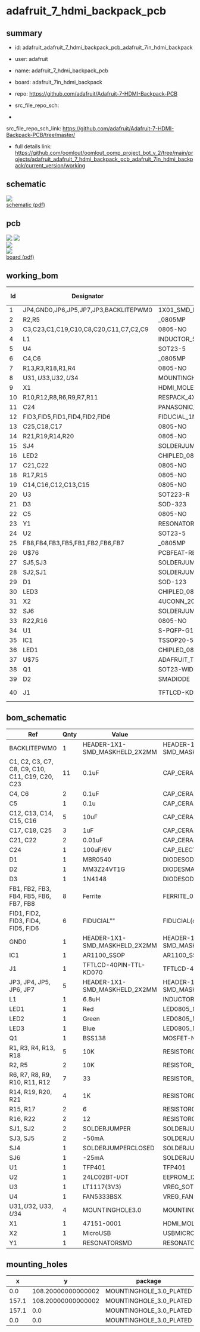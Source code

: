 # adafruit_7_hdmi_backpack_pcb
 
## summary 
* id: adafruit_adafruit_7_hdmi_backpack_pcb_adafruit_7in_hdmi_backpack
* user: adafruit
* name: adafruit_7_hdmi_backpack_pcb
* board: adafruit_7in_hdmi_backpack
* repo: https://github.com/adafruit/Adafruit-7-HDMI-Backpack-PCB



* src_file_repo_sch: 
*
 src_file_repo_sch_link: https://github.com/adafruit/Adafruit-7-HDMI-Backpack-PCB/tree/master/
* full details link: https://github.com/oomlout/oomlout_oomp_project_bot_v_2/tree/main/projects/adafruit_adafruit_7_hdmi_backpack_pcb_adafruit_7in_hdmi_backpack/current_version/working  

## schematic  
![](working_schematic_600.png)  
[schematic (pdf)](working_schematic.pdf)  

## pcb  
![](working_3d_600.png) 
![](working_3d_front_600.png)  
![](working_3d_back_600.png)  
![](working_600.png)  
[board (pdf)](working.pdf)  

## working_bom
| Id | Designator | Footprint | Quantity | Designation | Supplier and ref |  | None | 
| --- | --- | --- | --- | --- | --- | --- | --- | 
| 1 | JP4,GND0,JP6,JP5,JP7,JP3,BACKLITEPWM0 | 1X01_SMD_MASKHELD_2X2MM | 7 |  |  |  | [''] | 
| 2 | R2,R5 | _0805MP | 2 | 10K |  |  | [''] | 
| 3 | C3,C23,C1,C19,C10,C8,C20,C11,C7,C2,C9 | 0805-NO | 11 | 0.1uF |  |  | [''] | 
| 4 | L1 | INDUCTOR_5X5MM_NR5040_NOTHERMALS | 1 | 6.8uH |  |  | [''] | 
| 5 | U4 | SOT23-5 | 1 | FAN5333BSX |  |  | [''] | 
| 6 | C4,C6 | _0805MP | 2 | 0.1uF |  |  | [''] | 
| 7 | R13,R3,R18,R1,R4 | 0805-NO | 5 | 10K |  |  | [''] | 
| 8 | U$31,U$33,U$32,U$34 | MOUNTINGHOLE_3.0_PLATED | 4 | MOUNTINGHOLE3.0 |  |  | [''] | 
| 9 | X1 | HDMI_MOLEX_47151-0001_DIMLAYER | 1 | 47151-0001 |  |  | [''] | 
| 10 | R10,R12,R8,R6,R9,R7,R11 | RESPACK_4X0603 | 7 | 33 |  |  | [''] | 
| 11 | C24 | PANASONIC_C | 1 | 100uF/6V |  |  | [''] | 
| 12 | FID3,FID5,FID1,FID4,FID2,FID6 | FIDUCIAL_1MM | 6 | FIDUCIAL" |  |  | [''] | 
| 13 | C25,C18,C17 | 0805-NO | 3 | 1uF |  |  | [''] | 
| 14 | R21,R19,R14,R20 | 0805-NO | 4 | 1K |  |  | [''] | 
| 15 | SJ4 | SOLDERJUMPER_CLOSEDWIRE | 1 |  |  |  | [''] | 
| 16 | LED2 | CHIPLED_0805_NOOUTLINE | 1 | Green |  |  | [''] | 
| 17 | C21,C22 | 0805-NO | 2 | 0.01uF |  |  | [''] | 
| 18 | R17,R15 | 0805-NO | 2 | 6 |  |  | [''] | 
| 19 | C14,C16,C12,C13,C15 | 0805-NO | 5 | 10uF |  |  | [''] | 
| 20 | U3 | SOT223-R | 1 | LT1117(3V3) |  |  | [''] | 
| 21 | D3 | SOD-323 | 1 | 1N4148 |  |  | [''] | 
| 22 | C5 | 0805-NO | 1 | 0.1u |  |  | [''] | 
| 23 | Y1 | RESONATOR-SMD | 1 | 12MHz |  |  | [''] | 
| 24 | U2 | SOT23-5 | 1 | 24LC02BT-I/OT |  |  | [''] | 
| 25 | FB8,FB4,FB3,FB5,FB1,FB2,FB6,FB7 | _0805MP | 8 | Ferrite |  |  | [''] | 
| 26 | U$76 | PCBFEAT-REV-056 | 1 |  |  |  | [''] | 
| 27 | SJ5,SJ3 | SOLDERJUMPER_CLOSEDWIRE | 2 | -50mA |  |  | [''] | 
| 28 | SJ2,SJ1 | SOLDERJUMPER_ARROW_NOPASTE | 2 |  |  |  | [''] | 
| 29 | D1 | SOD-123 | 1 | MBR0540 |  |  | [''] | 
| 30 | LED3 | CHIPLED_0805_NOOUTLINE | 1 | Blue |  |  | [''] | 
| 31 | X2 | 4UCONN_20329 | 1 | MicroUSB |  |  | [''] | 
| 32 | SJ6 | SOLDERJUMPER_CLOSEDWIRE | 1 | -25mA |  |  | [''] | 
| 33 | R22,R16 | 0805-NO | 2 | 12 |  |  | [''] | 
| 34 | U1 | S-PQFP-G100 | 1 | TFP401 |  |  | [''] | 
| 35 | IC1 | TSSOP20-5.3MMBODY | 1 | AR1100 |  |  | [''] | 
| 36 | LED1 | CHIPLED_0805_NOOUTLINE | 1 | Red |  |  | [''] | 
| 37 | U$75 | ADAFRUIT_TEXT_30MM | 1 |  |  |  | [''] | 
| 38 | Q1 | SOT23-WIDE | 1 | BSS138 |  |  | [''] | 
| 39 | D2 | SMADIODE | 1 | MM3Z24VT1G |  |  | [''] | 
| 40 | J1 | TFTLCD-KD070GD21-40NT | 1 | TFTLCD-40PIN-TTL-KD070 |  |  | [''] | 


## bom_schematic
| Ref | Qnty | Value | Cmp name | Footprint | Description | Vendor | DNP | 
| --- | --- | --- | --- | --- | --- | --- | --- | 
| BACKLITEPWM0 | 1 | HEADER-1X1-SMD_MASKHELD_2X2MM | HEADER-1X1-SMD_MASKHELD_2X2MM | working:1X01_SMD_MASKHELD_2X2MM |  |  |  | 
| C1, C2, C3, C7, C8, C9, C10, C11, C19, C20, C23 | 11 | 0.1uF | CAP_CERAMIC0805-NOOUTLINE | working:0805-NO |  |  |  | 
| C4, C6 | 2 | 0.1uF | CAP_CERAMIC_0805MP | working:_0805MP |  |  |  | 
| C5 | 1 | 0.1u | CAP_CERAMIC0805-NOOUTLINE | working:0805-NO |  |  |  | 
| C12, C13, C14, C15, C16 | 5 | 10uF | CAP_CERAMIC0805-NOOUTLINE | working:0805-NO |  |  |  | 
| C17, C18, C25 | 3 | 1uF | CAP_CERAMIC0805-NOOUTLINE | working:0805-NO |  |  |  | 
| C21, C22 | 2 | 0.01uF | CAP_CERAMIC0805-NOOUTLINE | working:0805-NO |  |  |  | 
| C24 | 1 | 100uF/6V | CAP_ELECTROLYTICPANASONIC_C | working:PANASONIC_C |  |  |  | 
| D1 | 1 | MBR0540 | DIODESOD-123 | working:SOD-123 |  |  |  | 
| D2 | 1 | MM3Z24VT1G | DIODESMA | working:SMADIODE |  |  |  | 
| D3 | 1 | 1N4148 | DIODESOD-323 | working:SOD-323 |  |  |  | 
| FB1, FB2, FB3, FB4, FB5, FB6, FB7, FB8 | 8 | Ferrite | FERRITE_0805MP | working:_0805MP |  |  |  | 
| FID1, FID2, FID3, FID4, FID5, FID6 | 6 | FIDUCIAL"" | FIDUCIAL{dblquote}{dblquote} | working:FIDUCIAL_1MM |  |  |  | 
| GND0 | 1 | HEADER-1X1-SMD_MASKHELD_2X2MM | HEADER-1X1-SMD_MASKHELD_2X2MM | working:1X01_SMD_MASKHELD_2X2MM |  |  |  | 
| IC1 | 1 | AR1100_SSOP | AR1100_SSOP | working:TSSOP20-5.3MMBODY |  |  |  | 
| J1 | 1 | TFTLCD-40PIN-TTL-KD070 | TFTLCD-40PIN-TTL-KD070 | working:TFTLCD-KD070GD21-40NT |  |  |  | 
| JP3, JP4, JP5, JP6, JP7 | 5 | HEADER-1X1-SMD_MASKHELD_2X2MM | HEADER-1X1-SMD_MASKHELD_2X2MM | working:1X01_SMD_MASKHELD_2X2MM |  |  |  | 
| L1 | 1 | 6.8uH | INDUCTORNR5040 | working:INDUCTOR_5X5MM_NR5040_NOTHERMALS |  |  |  | 
| LED1 | 1 | Red | LED0805_NOOUTLINE | working:CHIPLED_0805_NOOUTLINE |  |  |  | 
| LED2 | 1 | Green | LED0805_NOOUTLINE | working:CHIPLED_0805_NOOUTLINE |  |  |  | 
| LED3 | 1 | Blue | LED0805_NOOUTLINE | working:CHIPLED_0805_NOOUTLINE |  |  |  | 
| Q1 | 1 | BSS138 | MOSFET-NWIDE | working:SOT23-WIDE |  |  |  | 
| R1, R3, R4, R13, R18 | 5 | 10K | RESISTOR0805_NOOUTLINE | working:0805-NO |  |  |  | 
| R2, R5 | 2 | 10K | RESISTOR_0805MP | working:_0805MP |  |  |  | 
| R6, R7, R8, R9, R10, R11, R12 | 7 | 33 | RESISTOR_4PACK_US | working:RESPACK_4X0603 |  |  |  | 
| R14, R19, R20, R21 | 4 | 1K | RESISTOR0805_NOOUTLINE | working:0805-NO |  |  |  | 
| R15, R17 | 2 | 6 | RESISTOR0805_NOOUTLINE | working:0805-NO |  |  |  | 
| R16, R22 | 2 | 12 | RESISTOR0805_NOOUTLINE | working:0805-NO |  |  |  | 
| SJ1, SJ2 | 2 | SOLDERJUMPER | SOLDERJUMPER | working:SOLDERJUMPER_ARROW_NOPASTE |  |  |  | 
| SJ3, SJ5 | 2 | -50mA | SOLDERJUMPERCLOSED | working:SOLDERJUMPER_CLOSEDWIRE |  |  |  | 
| SJ4 | 1 | SOLDERJUMPERCLOSED | SOLDERJUMPERCLOSED | working:SOLDERJUMPER_CLOSEDWIRE |  |  |  | 
| SJ6 | 1 | -25mA | SOLDERJUMPERCLOSED | working:SOLDERJUMPER_CLOSEDWIRE |  |  |  | 
| U1 | 1 | TFP401 | TFP401 | working:S-PQFP-G100 |  |  |  | 
| U2 | 1 | 24LC02BT-I/OT | EEPROM_I2C_MCP24AA32 | working:SOT23-5 |  |  |  | 
| U3 | 1 | LT1117(3V3) | VREG_SOT223 | working:SOT223-R |  |  |  | 
| U4 | 1 | FAN5333BSX | VREG_FAN5331 | working:SOT23-5 |  |  |  | 
| U$31, U$32, U$33, U$34 | 4 | MOUNTINGHOLE3.0 | MOUNTINGHOLE3.0 | working:MOUNTINGHOLE_3.0_PLATED |  |  |  | 
| X1 | 1 | 47151-0001 | HDMI_MOLEX_47151DIM | working:HDMI_MOLEX_47151-0001_DIMLAYER |  |  |  | 
| X2 | 1 | MicroUSB | USBMICRO_20329 | working:4UCONN_20329 |  |  |  | 
| Y1 | 1 | RESONATORSMD | RESONATORSMD | working:RESONATOR-SMD |  |  |  | 


## mounting_holes
| x | y | package | value | ref | size | 
| --- | --- | --- | --- | --- | --- | 
| 0.0 | 108.20000000000002 | MOUNTINGHOLE_3.0_PLATED | MOUNTINGHOLE3.0 | U$31 | m3 | 
| 157.1 | 108.20000000000002 | MOUNTINGHOLE_3.0_PLATED | MOUNTINGHOLE3.0 | U$32 | m3 | 
| 157.1 | 0.0 | MOUNTINGHOLE_3.0_PLATED | MOUNTINGHOLE3.0 | U$33 | m3 | 
| 0.0 | 0.0 | MOUNTINGHOLE_3.0_PLATED | MOUNTINGHOLE3.0 | U$34 | m3 | 



